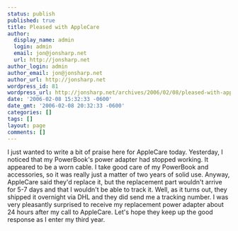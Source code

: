```yaml
---
status: publish
published: true
title: Pleased with AppleCare
author:
  display_name: admin
  login: admin
  email: jon@jonsharp.net
  url: http://jonsharp.net
author_login: admin
author_email: jon@jonsharp.net
author_url: http://jonsharp.net
wordpress_id: 81
wordpress_url: http://jonsharp.net/archives/2006/02/08/pleased-with-applecare/
date: '2006-02-08 15:32:33 -0600'
date_gmt: '2006-02-08 20:32:33 -0600'
categories: []
tags: []
layout: page
comments: []
---
```

I just wanted to write a bit of praise here for AppleCare today.  Yesterday, I noticed that my PowerBook's power adapter had stopped working.  It appeared to be a worn cable.  I take good care of my PowerBook and accessories, so it was really just a matter of two years of solid use.  Anyway, AppleCare said they'd replace it, but the replacement part wouldn't arrive for 5-7 days and that I wouldn't be able to track it.  Well, as it turns out, they shipped it overnight via DHL and they did send me a tracking number.  I was very pleasantly surprised to receive my replacement power adapter about 24 hours after my call to AppleCare.  Let's hope they keep up the good response as I enter my third year.
